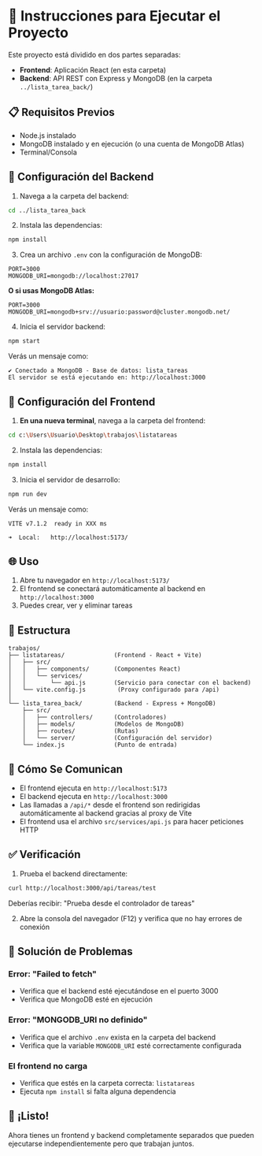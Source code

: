 # 🚀 Instrucciones para Ejecutar el Proyecto

Este proyecto está dividido en dos partes separadas:
- **Frontend**: Aplicación React (en esta carpeta)
- **Backend**: API REST con Express y MongoDB (en la carpeta `../lista_tarea_back/`)

## 📋 Requisitos Previos

- Node.js instalado
- MongoDB instalado y en ejecución (o una cuenta de MongoDB Atlas)
- Terminal/Consola

## 🔧 Configuración del Backend

1. Navega a la carpeta del backend:
```bash
cd ../lista_tarea_back
```

2. Instala las dependencias:
```bash
npm install
```

3. Crea un archivo `.env` con la configuración de MongoDB:
```env
PORT=3000
MONGODB_URI=mongodb://localhost:27017
```

**O si usas MongoDB Atlas:**
```env
PORT=3000
MONGODB_URI=mongodb+srv://usuario:password@cluster.mongodb.net/
```

4. Inicia el servidor backend:
```bash
npm start
```

Verás un mensaje como:
```
✔ Conectado a MongoDB - Base de datos: lista_tareas
El servidor se está ejecutando en: http://localhost:3000
```

## 🎨 Configuración del Frontend

1. **En una nueva terminal**, navega a la carpeta del frontend:
```bash
cd c:\Users\Usuario\Desktop\trabajos\listatareas
```

2. Instala las dependencias:
```bash
npm install
```

3. Inicia el servidor de desarrollo:
```bash
npm run dev
```

Verás un mensaje como:
```
VITE v7.1.2  ready in XXX ms

➜  Local:   http://localhost:5173/
```

## 🌐 Uso

1. Abre tu navegador en `http://localhost:5173/`
2. El frontend se conectará automáticamente al backend en `http://localhost:3000`
3. Puedes crear, ver y eliminar tareas

## 📁 Estructura

```
trabajos/
├── listatareas/              (Frontend - React + Vite)
│   ├── src/
│   │   ├── components/       (Componentes React)
│   │   └── services/
│   │       └── api.js        (Servicio para conectar con el backend)
│   └── vite.config.js         (Proxy configurado para /api)
│
└── lista_tarea_back/         (Backend - Express + MongoDB)
    ├── src/
    │   ├── controllers/      (Controladores)
    │   ├── models/           (Modelos de MongoDB)
    │   ├── routes/           (Rutas)
    │   └── server/           (Configuración del servidor)
    └── index.js              (Punto de entrada)
```

## 🔗 Cómo Se Comunican

- El frontend ejecuta en `http://localhost:5173`
- El backend ejecuta en `http://localhost:3000`
- Las llamadas a `/api/*` desde el frontend son redirigidas automáticamente al backend gracias al proxy de Vite
- El frontend usa el archivo `src/services/api.js` para hacer peticiones HTTP

## ✅ Verificación

1. Prueba el backend directamente:
```bash
curl http://localhost:3000/api/tareas/test
```
Deberías recibir: "Prueba desde el controlador de tareas"

2. Abre la consola del navegador (F12) y verifica que no hay errores de conexión

## 🐛 Solución de Problemas

### Error: "Failed to fetch"
- Verifica que el backend esté ejecutándose en el puerto 3000
- Verifica que MongoDB esté en ejecución

### Error: "MONGODB_URI no definido"
- Verifica que el archivo `.env` exista en la carpeta del backend
- Verifica que la variable `MONGODB_URI` esté correctamente configurada

### El frontend no carga
- Verifica que estés en la carpeta correcta: `listatareas`
- Ejecuta `npm install` si falta alguna dependencia

## 🎉 ¡Listo!

Ahora tienes un frontend y backend completamente separados que pueden ejecutarse independientemente pero que trabajan juntos.

